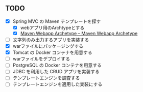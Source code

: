 ## TODO
- [x] Spring MVC の Maven テンプレートを探す
  - [x] webアプリ用のArchtypeとする
  - [x] [Maven Webapp Archetype – Maven Webapp Archetype](https://maven.apache.org/archetypes/maven-archetype-webapp/)
- [ ] 文字列のみ出力するアプリを実装する
- [x] warファイルにパッケージングする
- [x] Tomcat の Docker コンテナを用意する
- [ ] warファイルをデプロイする
- [ ] PostgreSQL の Docker コンテナを用意する
- [ ] JDBC を利用した CRUD アプリを実装する
- [ ] テンプレートエンジンを調査する
- [ ] テンプレートエンジンを適用した実装にする
